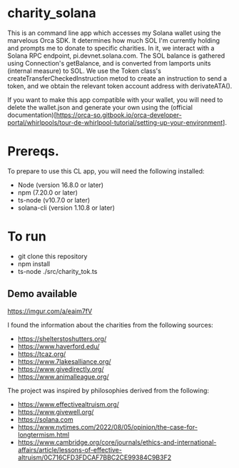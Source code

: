 # charity_solana

This is an command line app which accesses my Solana wallet using the marvelous Orca SDK. 
It determines how much SOL I'm currently holding and prompts me to donate to specific charities.
In it, we interact with a Solana RPC endpoint, pi.devnet.solana.com. The SOL balance is gathered using Connection's getBalance, and is converted from lamports units (internal measure) to SOL. We use the Token class's createTransferCheckedInstruction metod to create an instruction to send a token, and we obtain the relevant token account address with derivateATA().

If you want to make this app compatible with your wallet, you will need to delete the wallet.json and generate your own using the (official documentation)[https://orca-so.gitbook.io/orca-developer-portal/whirlpools/tour-de-whirlpool-tutorial/setting-up-your-environment].

# Prereqs.
To prepare to use this CL app, you will need the following installed:
- Node (version 16.8.0 or later)
- npm (7.20.0 or later)
- ts-node (v10.7.0 or later)
- solana-cli (version 1.10.8 or later)

# To run
- git clone this repository
- npm install
- ts-node ./src/charity_tok.ts

## Demo available
https://imgur.com/a/eaim7fV 


I found the information about the charities from the following sources:
- https://shelterstoshutters.org/
- https://www.haverford.edu/
- https://tcaz.org/
- https://www.7lakesalliance.org/
- https://www.givedirectly.org/
- https://www.animalleague.org/

The project was inspired by philosophies derived from the following:
- https://www.effectivealtruism.org/
- https://www.givewell.org/
- https://solana.com
- https://www.nytimes.com/2022/08/05/opinion/the-case-for-longtermism.html
- https://www.cambridge.org/core/journals/ethics-and-international-affairs/article/lessons-of-effective-altruism/0C716CFD3FDCAF7BBC2CE99384C9B3F2
